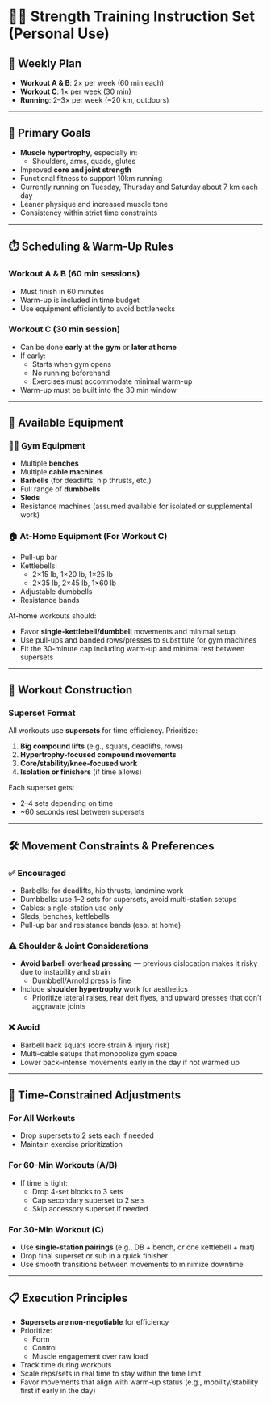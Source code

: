 # 🏋️‍♂️ Strength Training Instruction Set (Personal Use)

## 🧭 Weekly Plan

- **Workout A & B**: 2× per week (60 min each)
- **Workout C**: 1× per week (30 min)
- **Running**: 2–3× per week (~20 km, outdoors)

---

## 🎯 Primary Goals

- **Muscle hypertrophy**, especially in:
  - Shoulders, arms, quads, glutes
- Improved **core and joint strength**
- Functional fitness to support 10km running
- Currently running on Tuesday, Thursday and Saturday about 7 km each day
- Leaner physique and increased muscle tone
- Consistency within strict time constraints

---

## ⏱️ Scheduling & Warm-Up Rules

### Workout A & B (60 min sessions)

- Must finish in 60 minutes
- Warm-up is included in time budget
- Use equipment efficiently to avoid bottlenecks

### Workout C (30 min session)

- Can be done **early at the gym** or **later at home**
- If early:
  - Starts when gym opens
  - No running beforehand
  - Exercises must accommodate minimal warm-up
- Warm-up must be built into the 30 min window

---

## 🧰 Available Equipment

### 🏋️‍♂️ Gym Equipment

- Multiple **benches**
- Multiple **cable machines**
- **Barbells** (for deadlifts, hip thrusts, etc.)
- Full range of **dumbbells**
- **Sleds**
- Resistance machines (assumed available for isolated or supplemental work)

### 🏠 At-Home Equipment (For Workout C)

- Pull-up bar
- Kettlebells:
  - 2×15 lb, 1×20 lb, 1×25 lb
  - 2×35 lb, 2×45 lb, 1×60 lb
- Adjustable dumbbells
- Resistance bands

At-home workouts should:

- Favor **single-kettlebell/dumbbell** movements and minimal setup
- Use pull-ups and banded rows/presses to substitute for gym machines
- Fit the 30-minute cap including warm-up and minimal rest between supersets

---

## 🧱 Workout Construction

### Superset Format

All workouts use **supersets** for time efficiency. Prioritize:

1. **Big compound lifts** (e.g., squats, deadlifts, rows)
2. **Hypertrophy-focused compound movements**
3. **Core/stability/knee-focused work**
4. **Isolation or finishers** (if time allows)

Each superset gets:

- 2–4 sets depending on time
- ~60 seconds rest between supersets

---

## 🛠️ Movement Constraints & Preferences

### ✅ Encouraged

- Barbells: for deadlifts, hip thrusts, landmine work
- Dumbbells: use 1–2 sets for supersets, avoid multi-station setups
- Cables: single-station use only
- Sleds, benches, kettlebells
- Pull-up bar and resistance bands (esp. at home)

### ⚠️ Shoulder & Joint Considerations

- **Avoid barbell overhead pressing** — previous dislocation makes it risky due to instability and strain
  - Dumbbell/Arnold press is fine
- Include **shoulder hypertrophy** work for aesthetics
  - Prioritize lateral raises, rear delt flyes, and upward presses that don’t aggravate joints

### ❌ Avoid

- Barbell back squats (core strain & injury risk)
- Multi-cable setups that monopolize gym space
- Lower back–intense movements early in the day if not warmed up

---

## 🔄 Time-Constrained Adjustments

### For All Workouts

- Drop supersets to 2 sets each if needed
- Maintain exercise prioritization

### For 60-Min Workouts (A/B)

- If time is tight:
  - Drop 4-set blocks to 3 sets
  - Cap secondary superset to 2 sets
  - Skip accessory superset if needed

### For 30-Min Workout (C)

- Use **single-station pairings** (e.g., DB + bench, or one kettlebell + mat)
- Drop final superset or sub in a quick finisher
- Use smooth transitions between movements to minimize downtime

---

## 📋 Execution Principles

- **Supersets are non-negotiable** for efficiency
- Prioritize:
  - Form
  - Control
  - Muscle engagement over raw load
- Track time during workouts
- Scale reps/sets in real time to stay within the time limit
- Favor movements that align with warm-up status (e.g., mobility/stability first if early in the day)
